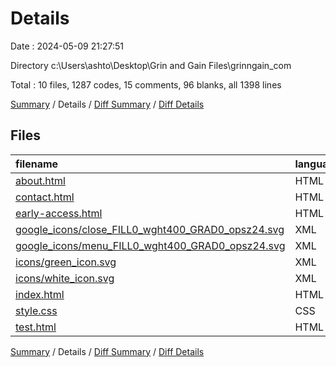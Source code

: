 # Details

Date : 2024-05-09 21:27:51

Directory c:\\Users\\ashto\\Desktop\\Grin and Gain Files\\grinngain_com

Total : 10 files,  1287 codes, 15 comments, 96 blanks, all 1398 lines

[Summary](results.md) / Details / [Diff Summary](diff.md) / [Diff Details](diff-details.md)

## Files
| filename | language | code | comment | blank | total |
| :--- | :--- | ---: | ---: | ---: | ---: |
| [about.html](/about.html) | HTML | 122 | 0 | 6 | 128 |
| [contact.html](/contact.html) | HTML | 138 | 0 | 7 | 145 |
| [early-access.html](/early-access.html) | HTML | 238 | 0 | 7 | 245 |
| [google_icons/close_FILL0_wght400_GRAD0_opsz24.svg](/google_icons/close_FILL0_wght400_GRAD0_opsz24.svg) | XML | 1 | 0 | 0 | 1 |
| [google_icons/menu_FILL0_wght400_GRAD0_opsz24.svg](/google_icons/menu_FILL0_wght400_GRAD0_opsz24.svg) | XML | 1 | 0 | 0 | 1 |
| [icons/green_icon.svg](/icons/green_icon.svg) | XML | 109 | 1 | 2 | 112 |
| [icons/white_icon.svg](/icons/white_icon.svg) | XML | 109 | 1 | 2 | 112 |
| [index.html](/index.html) | HTML | 171 | 0 | 6 | 177 |
| [style.css](/style.css) | CSS | 350 | 9 | 59 | 418 |
| [test.html](/test.html) | HTML | 48 | 4 | 7 | 59 |

[Summary](results.md) / Details / [Diff Summary](diff.md) / [Diff Details](diff-details.md)